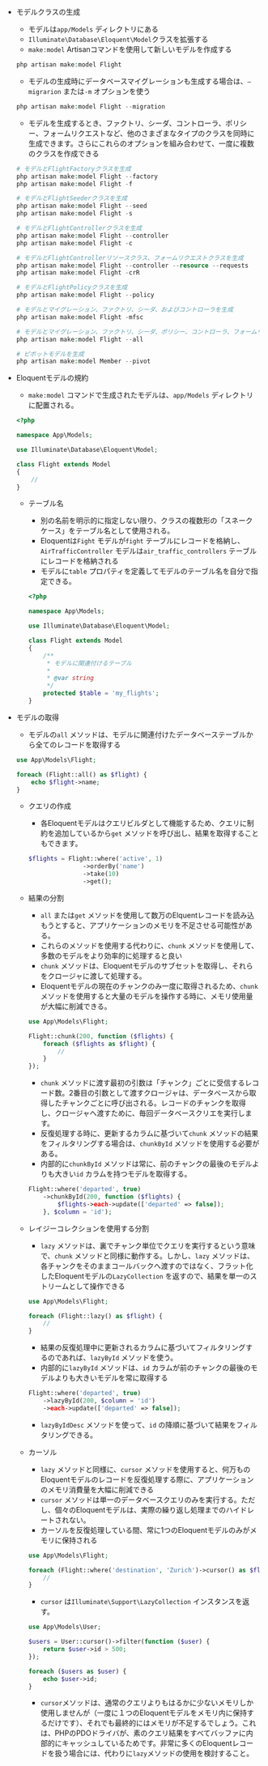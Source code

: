 - モデルクラスの生成
    - モデルは`app/Models` ディレクトリにある
    - `Illuminate\Database\Eloquent\Model`クラスを拡張する
    - `make:model` Artisanコマンドを使用して新しいモデルを作成する
    
    ```php
    php artisan make:model Flight
    ```
    
    - モデルの生成時にデータベースマイグレーションも生成する場合は、`—migrarion` または`-m` オプションを使う
    
    ```php
    php artisan make:model Flight --migration
    ```
    
    - モデルを生成するとき、ファクトリ、シーダ、コントローラ、ポリシー、フォームリクエストなど、他のさまざまなタイプのクラスを同時に生成できます。さらにこれらのオプションを組み合わせて、一度に複数のクラスを作成できる
    
    ```php
    # モデルとFlightFactoryクラスを生成
    php artisan make:model Flight --factory
    php artisan make:model Flight -f
    
    # モデルとFlightSeederクラスを生成
    php artisan make:model Flight --seed
    php artisan make:model Flight -s
    
    # モデルとFlightControllerクラスを生成
    php artisan make:model Flight --controller
    php artisan make:model Flight -c
    
    # モデルとFlightControllerリソースクラス、フォームリクエストクラスを生成
    php artisan make:model Flight --controller --resource --requests
    php artisan make:model Flight -crR
    
    # モデルとFlightPolicyクラスを生成
    php artisan make:model Flight --policy
    
    # モデルとマイグレーション、ファクトリ、シーダ、およびコントローラを生成
    php artisan make:model Flight -mfsc
    
    # モデルとマイグレーション、ファクトリ、シーダ、ポリシー、コントローラ、フォームリクエストを生成する短縮形
    php artisan make:model Flight --all
    
    # ピボットモデルを生成
    php artisan make:model Member --pivot
    ```
    
- Eloquentモデルの規約
    - `make:model` コマンドで生成されたモデルは、`app/Models` ディレクトリに配置される。
    
    ```php
    <?php
    
    namespace App\Models;
    
    use Illuminate\Database\Eloquent\Model;
    
    class Flight extends Model
    {
        //
    }
    ```
    
    - テーブル名
        - 別の名前を明示的に指定しない限り、クラスの複数形の「スネークケース」をテーブル名として使用される。
        - Eloquentは`Fight` モデルが`fight` テーブルにレコードを格納し、`AirTrafficController` モデルは`air_traffic_controllers` テーブルにレコードを格納される
        - モデルに`table` プロパティを定義してモデルのテーブル名を自分で指定できる。
        
        ```php
        <?php
        
        namespace App\Models;
        
        use Illuminate\Database\Eloquent\Model;
        
        class Flight extends Model
        {
            /**
             * モデルに関連付けるテーブル
             *
             * @var string
             */
            protected $table = 'my_flights';
        }
        ```
        
- モデルの取得
    - モデルの`all` メソッドは、モデルに関連付けたデータベーステーブルから全てのレコードを取得する
    
    ```php
    use App\Models\Flight;
    
    foreach (Flight::all() as $flight) {
        echo $flight->name;
    }
    ```
    
    - クエリの作成
        - 各Eloquentモデルはクエリビルダとして機能するため、クエリに制約を追加しているから`get` メソッドを呼び出し、結果を取得することもできます。
        
        ```php
        $flights = Flight::where('active', 1)
                       ->orderBy('name')
                       ->take(10)
                       ->get();
        ```
        
    - 結果の分割
        - `all` または`get` メソッドを使用して数万のElquentレコードを読み込もうとすると、アプリケーションのメモリを不足させる可能性がある。
        - これらのメソッドを使用する代わりに、`chunk` メソッドを使用して、多数のモデルをより効率的に処理すると良い
        - `chunk` メソッドは、Eloquentモデルのサブセットを取得し、それらをクロージャに渡して処理する。
        - Eloquentモデルの現在のチャンクのみ一度に取得されるため、`chunk` メソッドを使用すると大量のモデルを操作する時に、メモリ使用量が大幅に削減できる。
        
        ```php
        use App\Models\Flight;
        
        Flight::chunk(200, function ($flights) {
            foreach ($flights as $flight) {
                //
            }
        });
        ```
        
        - `chunk` メソッドに渡す最初の引数は「チャンク」ごとに受信するレコード数。2番目の引数として渡すクロージャは、データベースから取得したチャンクごとに呼び出される。レコードのチャンクを取得し、クロージャへ渡すために、毎回データベースクリエを実行します。
        - 反復処理する時に、更新するカラムに基づいて`chunk` メソッドの結果をフィルタリングする場合は、`chunkById` メソッドを使用する必要がある。
        - 内部的に`chunkById` メソッドは常に、前のチャンクの最後のモデルよりも大きい`id` カラムを持つモデルを取得する。
        
        ```php
        Flight::where('departed', true)
            ->chunkById(200, function ($flights) {
                $flights->each->update(['departed' => false]);
            }, $column = 'id');
        ```
        
    - レイジーコレクションを使用する分割
        - `lazy` メソッドは、裏でチャンク単位でクエリを実行するという意味で、`chunk` メソッドと同様に動作する。しかし、`lazy` メソッドは、各チャンクをそのままコールバックへ渡すのではなく、フラット化したEloquentモデルの`LazyCollection` を返すので、結果を単一のストリームとして操作できる
        
        ```php
        use App\Models\Flight;
        
        foreach (Flight::lazy() as $flight) {
            //
        }
        ```
        
        - 結果の反復処理中に更新されるカラムに基づいてフィルタリングするのであれば、`lazyById` メソッドを使う。
        - 内部的に`lazyById` メソッドは、`id` カラムが前のチャンクの最後のモデルよりも大きいモデルを常に取得する
        
        ```php
        Flight::where('departed', true)
            ->lazyById(200, $column = 'id')
            ->each->update(['departed' => false]);
        ```
        
        - `lazyByIdDesc` メソッドを使って、`id` の降順に基づいて結果をフィルタリングできる。
    - カーソル
        - `lazy` メソッドと同様に、`cursor` メソッドを使用すると、何万ものEloquentモデルのレコードを反復処理する際に、アプリケーションのメモリ消費量を大幅に削減できる
        - `cursor` メソッドは単一のデータベースクエリのみを実行する。ただし、個々のEloquentモデルは、実際の繰り返し処理までのハイドレートされない。
        - カーソルを反復処理している間、常に1つのEloquentモデルのみがメモリに保持される
        
        ```php
        use App\Models\Flight;
        
        foreach (Flight::where('destination', 'Zurich')->cursor() as $flight) {
            //
        }
        ```
        
        - `cursor` は`Illuminate\Support\LazyCollection` インスタンスを返す。
        
        ```php
        use App\Models\User;
        
        $users = User::cursor()->filter(function ($user) {
            return $user->id > 500;
        });
        
        foreach ($users as $user) {
            echo $user->id;
        }
        ```
        
        - `cursor`メソッドは、通常のクエリよりもはるかに少ないメモリしか使用しませんが（一度に１つのEloquentモデルをメモリ内に保持するだけです）、それでも最終的にはメモリが不足するでしょう。これは、PHPのPDOドライバが、素のクエリ結果をすべてバッファに内部的にキャッシュしているためです。非常に多くのEloquentレコードを扱う場合には、代わりに`lazy`メソッドの使用を検討すること。
